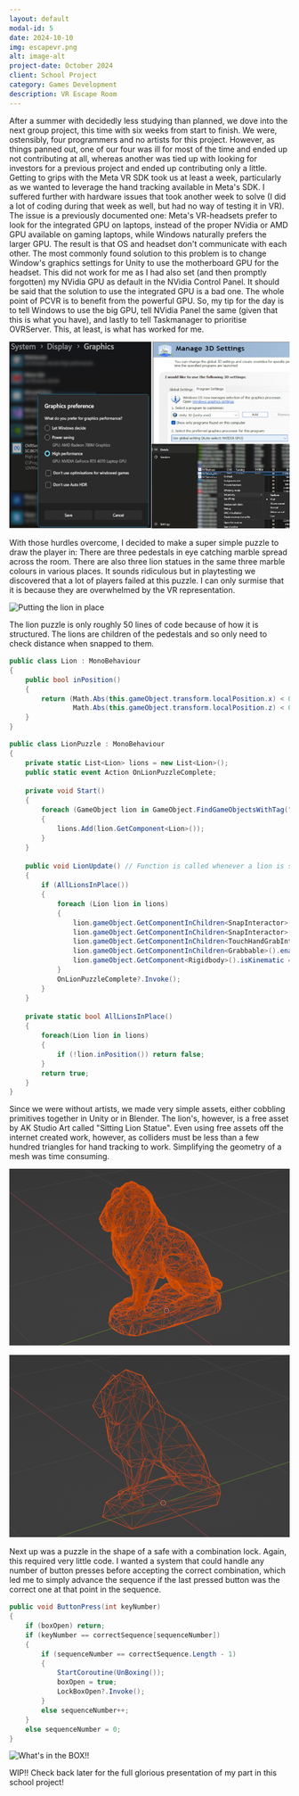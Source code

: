 ```yaml
---
layout: default
modal-id: 5
date: 2024-10-10
img: escapevr.png
alt: image-alt
project-date: October 2024
client: School Project
category: Games Development
description: VR Escape Room
---
```

After a summer with decidedly less studying than planned, we dove into the next group project,
this time with six weeks from start to finish. We were, ostensibly, four programmers and no
artists for this project. However, as things panned out, one of our four was ill for most of
the time and ended up not contributing at all, whereas another was tied up with looking for
investors for a previous project and ended up contributing only a little.
Getting to grips with the Meta VR SDK took us at least a week, particularly as we wanted to
leverage the hand tracking available in Meta's SDK. I suffered further with hardware issues
that took another week to solve (I did a lot of coding during that week as well, but had no
way of testing it in VR). The issue is a previously documented one: Meta's VR-headsets prefer
to look for the integrated GPU on laptops, instead of the proper NVidia or AMD GPU available
on gaming laptops, while Windows naturally prefers the larger GPU. The result is that OS and
headset don't communicate with each other. The most commonly found solution to this problem
is to change Window's graphics settings for Unity to use the motherboard GPU for the headset.
This did not work for me as I had also set (and then promptly forgotten) my NVidia GPU as
default in the NVidia Control Panel.
It should be said that the solution to use the integrated GPU is a bad one. The whole point of
PCVR is to benefit from the powerful GPU. So, my tip for the day is to tell Windows to use the
big GPU, tell NVidia Panel the same (given that this is what you have), and lastly to tell
Taskmanager to prioritise OVRServer. This, at least, is what has worked for me.

![Graphics Settings](img/portfolio/EscapeVR/settings.png "Make your PCVR graphics sing!")

With those hurdles overcome, I decided to make a super simple puzzle to draw the player in:
There are three pedestals in eye catching marble spread across the room. There are also three
lion statues in the same three marble colours in various places. It sounds ridiculous but in
playtesting we discovered that a lot of players failed at this puzzle. I can only surmise that
it is because they are overwhelmed by the VR representation.

![Putting the lion in place](img/portfolio/EscapeVR/lion.gif "Sit! Good cat.")

The lion puzzle is only roughly 50 lines of code because of how it is structured. The lions are
children of the pedestals and so only need to check distance when snapped to them.

````cs
public class Lion : MonoBehaviour
{
    public bool inPosition()
    {
        return (Math.Abs(this.gameObject.transform.localPosition.x) < 0.08f &&
                Math.Abs(this.gameObject.transform.localPosition.z) < 0.08f);
    }
}
````

````cs
public class LionPuzzle : MonoBehaviour
{
    private static List<Lion> lions = new List<Lion>();
    public static event Action OnLionPuzzleComplete;

    private void Start()
    {
        foreach (GameObject lion in GameObject.FindGameObjectsWithTag("Lion"))
        {
            lions.Add(lion.GetComponent<Lion>());
        }
    }

    public void LionUpdate() // Function is called whenever a lion is snapped to a pedestal
    {
        if (AllLionsInPlace())
        {
            foreach (Lion lion in lions)
            {
                lion.gameObject.GetComponentInChildren<SnapInteractor>().InjectOptionalTimeOutInteractable(null);
                lion.gameObject.GetComponentInChildren<SnapInteractor>().InjectOptionaTimeOut(0);
                lion.gameObject.GetComponentInChildren<TouchHandGrabInteractable>().enabled = false;
                lion.gameObject.GetComponentInChildren<Grabbable>().enabled = false;
                lion.gameObject.GetComponent<Rigidbody>().isKinematic = true;
            }
            OnLionPuzzleComplete?.Invoke();
        }
    }

    private static bool AllLionsInPlace()
    {
        foreach(Lion lion in lions)
        {
            if (!lion.inPosition()) return false;
        }
        return true;
    }
}
````

Since we were without artists, we made very simple assets, either cobbling primitives together
in Unity or in Blender. The lion's, however, is a free asset by AK Studio Art called "Sitting
Lion Statue". Even using free assets off the internet created work, however, as colliders must be
less than a few hundred triangles for hand tracking to work. Simplifying the geometry of a mesh
was time consuming.

![Full lion](img/portfolio/EscapeVR/lion.png "Geometry of the visible lion.")

![Colliding lion](img/portfolio/EscapeVR/lioncoll.png "Simplified geometry of collider.")

Next up was a puzzle in the shape of a safe with a combination lock. Again, this required very
little code. I wanted a system that could handle any number of button presses before accepting
the correct combination, which led me to simply advance the sequence if the last pressed button
was the correct one at that point in the sequence.

````cs
public void ButtonPress(int keyNumber)
{
    if (boxOpen) return;
    if (keyNumber == correctSequence[sequenceNumber])
    {
        if (sequenceNumber == correctSequence.Length - 1)
        {
            StartCoroutine(UnBoxing());
            boxOpen = true;
            LockBoxOpen?.Invoke();
        }
        else sequenceNumber++;
    }
    else sequenceNumber = 0;
}
````

![What's in the BOX!!](img/portfolio/EscapeVR/safe.gif "If only I could have made a gif that was infinitely long.")


WIP!! Check back later for the full glorious presentation of my part in this school project!